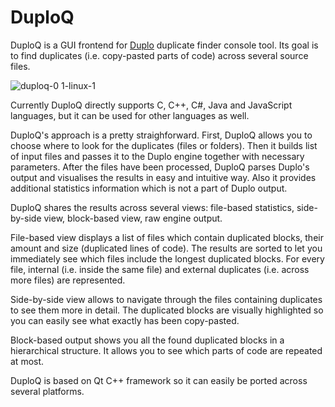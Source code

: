 # DuploQ
DuploQ is a GUI frontend for [Duplo](https://github.com/dlidstrom/Duplo) duplicate finder console tool.
Its goal is to find duplicates (i.e. copy-pasted parts of code) across several source files.

![duploq-0 1-linux-1](https://user-images.githubusercontent.com/70297699/91775216-d4020c00-ebea-11ea-9b18-ceeb7e05cc2b.PNG)

Currently DuploQ directly supports C, C++, C#, Java and JavaScript languages, but it can be used for other languages as well.

DuploQ's approach is a pretty straighforward.
First, DuploQ allows you to choose where to look for the duplicates (files or folders).
Then it builds list of input files and passes it to the Duplo engine together with necessary parameters.
After the files have been processed, DuploQ parses Duplo's output and visualises the results in easy and intuitive way.
Also it provides additional statistics information which is not a part of Duplo output.

DuploQ shares the results across several views: file-based statistics, side-by-side view, block-based view, raw engine output.

File-based view displays a list of files which contain duplicated blocks, their amount and size (duplicated lines of code).
The results are sorted to let you immediately see which files include the longest duplicated blocks.
For every file, internal (i.e. inside the same file) and external duplicates (i.e. across more files) are represented.

Side-by-side view allows to navigate through the files containing duplicates to see them more in detail. 
The duplicated blocks are visually highlighted so you can easily see what exactly has been copy-pasted.

Block-based output shows you all the found duplicated blocks in a hierarchical structure.
It allows you to see which parts of code are repeated at most.

DuploQ is based on Qt C++ framework so it can easily be ported across several platforms.

